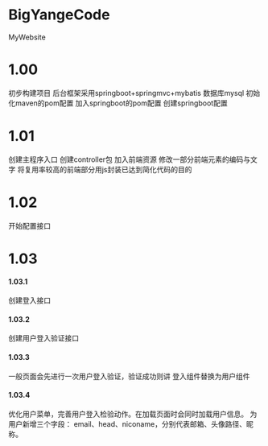 # BigYangeCode
MyWebsite
# 1.00
初步构建项目
后台框架采用springboot+springmvc+mybatis
数据库mysql
初始化maven的pom配置
加入springboot的pom配置
创建springboot配置
# 1.01
创建主程序入口
创建controller包
加入前端资源
修改一部分前端元素的编码与文字
将复用率较高的前端部分用js封装已达到简化代码的目的
# 1.02
开始配置接口
# 1.03
#### 1.03.1
创建登入接口
#### 1.03.2
创建用户登入验证接口
#### 1.03.3
一般页面会先进行一次用户登入验证，验证成功则讲 登入组件替换为用户组件
#### 1.03.4
优化用户菜单，完善用户登入检验动作。在加载页面时会同时加载用户信息。
为用户新增三个字段：
email、head、niconame，分别代表邮箱、头像路径、昵称。
